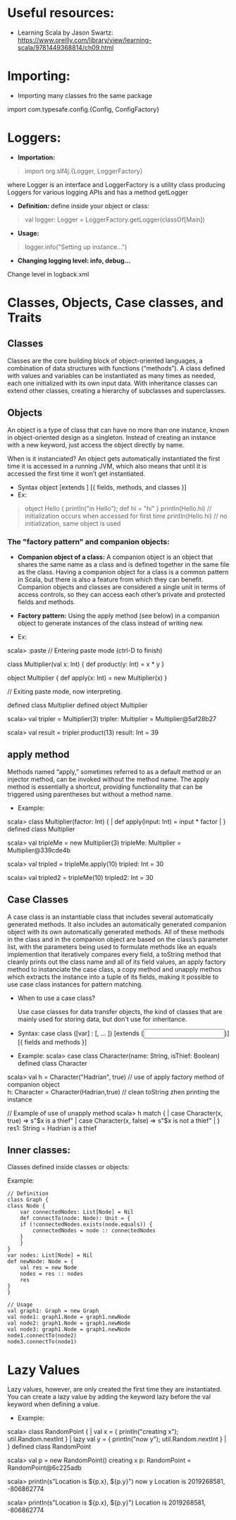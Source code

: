 # Useful resources:
- Learning Scala by Jason Swartz: https://www.oreilly.com/library/view/learning-scala/9781449368814/ch09.html

# Importing:
- Importing many classes fro the same package

import com.typesafe.config.{Config, ConfigFactory}

# Loggers:

- **Importation:**

> import org.slf4j.{Logger, LoggerFactory}

where Logger is an interface and LoggerFactory is a utility class producing Loggers for various logging APIs and has a method getLogger

- **Definition:** define inside your object or class:

> val logger: Logger = LoggerFactory.getLogger(classOf[Main])

- **Usage:**

> logger.info("Setting up instance...")

- **Changing logging level: info, debug...**

Change level in logback.xml
    <root level="debug">
        <appender-ref ref="CLOUD" />
        <appender-ref ref="STDOUT" />
    </root>
# Classes, Objects, Case classes, and Traits

## Classes

Classes are the core building block of object-oriented languages, a combination of data structures with functions (“methods”). A class defined with values and variables can be instantiated as many times as needed, each one initialized with its own input data. With inheritance classes can extend other classes, creating a hierarchy of subclasses and superclasses.

## Objects

An object is a type of class that can have no more than one instance, known in object-oriented design as a singleton. Instead of creating an instance with a new keyword, just access the object directly by name.

When is it instanciated?  An object gets automatically instantiated the first time it is accessed in a running JVM, which also means that until it is accessed the first time it won’t get instantiated.

- Syntax object <identifier> [extends <identifier>] [{ fields, methods, and classes }]
- Ex: 
> object Hello { println("in Hello"); def hi = "hi" }
> println(Hello.hi) // initialization occurs when accessed for first time
> println(Hello.hi) // no initialization, same object is used

### The "factory pattern" and companion objects:
- **Companion object of a class:**
A companion object is an object that shares the same name as a class and is defined together in the same file as the class. Having a companion object for a class is a common pattern in Scala, but there is also a feature from which they can benefit. Companion objects and classes are considered a single unit in terms of access controls, so they can access each other’s private and protected fields and methods.
- **Factory pattern:**
Using the apply method (see below) in a companion object to generate instances of the class instead of writing new.

- Ex:

scala> :paste
// Entering paste mode (ctrl-D to finish)

class Multiplier(val x: Int) { def product(y: Int) = x * y }

object Multiplier { def apply(x: Int) = new Multiplier(x) }

// Exiting paste mode, now interpreting.

defined class Multiplier
defined object Multiplier

scala> val tripler = Multiplier(3)
tripler: Multiplier = Multiplier@5af28b27

scala> val result = tripler.product(13)
result: Int = 39


## apply method

Methods named “apply,” sometimes referred to as a default method or an injector method, can be invoked without the method name. The apply method is essentially a shortcut, providing functionality that can be triggered using parentheses but without a method name.

- Example:

scala> class Multiplier(factor: Int) {
     |   def apply(input: Int) = input * factor
     | }
defined class Multiplier

scala> val tripleMe = new Multiplier(3)
tripleMe: Multiplier = Multiplier@339cde4b

scala> val tripled = tripleMe.apply(10)
tripled: Int = 30

scala> val tripled2 = tripleMe(10)
tripled2: Int = 30

## Case Classes

A case class is an instantiable class that includes several automatically generated methods. It also includes an automatically generated companion object with its own automatically generated methods. All of these methods in the class and in the companion object are based on the class’s parameter list, with the parameters being used to formulate methods like an equals implemention that iteratively compares every field, a toString method that cleanly prints out the class name and all of its field values, an apply factory method to instanciate the case class, a copy method and unapply methos which extracts the instance into a tuple of its fields, making it possible to use case class instances for pattern matching.

- When to use a case class?

    Use case classes for data transfer objects, the kind of classes that are mainly used for storing data, but don't use for inheritance.   

- Syntax:
    case class <identifier> ([var] <identifier>: <type>[, ... ])
                        [extends <identifier>(<input parameters>)]
                        [{ fields and methods }]

- Example:
scala> case class Character(name: String, isThief: Boolean)
defined class Character

scala> val h = Character("Hadrian", true) // use of apply factory method of companion object             
h: Character = Character(Hadrian,true) // clean toString zhen printing the instance                

// Example of use of unapply method
scala> h match {
     |   case Character(x, true) => s"$x is a thief"      
     |   case Character(x, false) => s"$x is not a thief"
     | }
res1: String = Hadrian is a thief  

## Inner classes:
Classes defined inside classes or objects:

Example:

    // Definition
    class Graph {
    class Node {
        var connectedNodes: List[Node] = Nil
        def connectTo(node: Node): Unit = {
        if (!connectedNodes.exists(node.equals)) {
            connectedNodes = node :: connectedNodes
        }
        }
    }
    var nodes: List[Node] = Nil
    def newNode: Node = {
        val res = new Node
        nodes = res :: nodes
        res
    }
    }

    // Usage
    val graph1: Graph = new Graph
    val node1: graph1.Node = graph1.newNode
    val node2: graph1.Node = graph1.newNode
    val node3: graph1.Node = graph1.newNode
    node1.connectTo(node2)
    node3.connectTo(node1)


# Lazy Values
Lazy values, however, are only created the first time they are instantiated. You can create a lazy value by adding the keyword lazy before the val keyword when defining a value.

- Example:

scala> class RandomPoint {
     |   val x = { println("creating x"); util.Random.nextInt }
     |   lazy val y = { println("now y"); util.Random.nextInt }
     | }
defined class RandomPoint

scala> val p = new RandomPoint()
creating x
p: RandomPoint = RandomPoint@6c225adb

scala> println(s"Location is ${p.x}, ${p.y}")
now y
Location is 2019268581, -806862774

scala> println(s"Location is ${p.x}, ${p.y}")
Location is 2019268581, -806862774